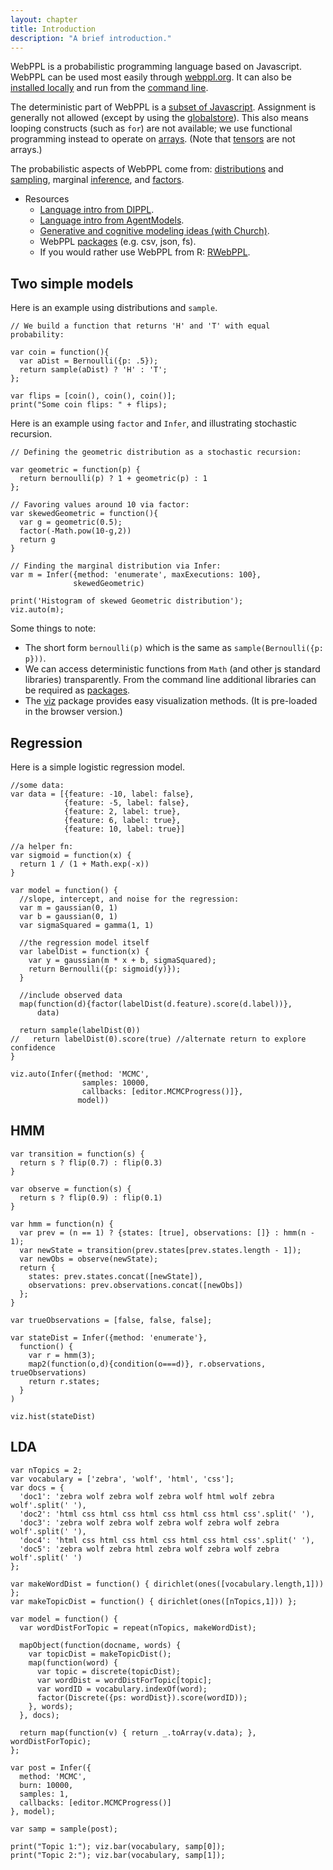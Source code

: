```yaml
---
layout: chapter
title: Introduction
description: "A brief introduction."
---
```


WebPPL is a probabilistic programming language based on Javascript. WebPPL can be used most easily through [webppl.org](http://webppl.org). It can also be [installed locally](http://webppl.readthedocs.io/en/dev/installation.html) and run from the [command line](http://webppl.readthedocs.io/en/dev/usage.html).

The deterministic part of WebPPL is a [subset of Javascript](http://dippl.org/chapters/02-webppl.html).
Assignment is generally not allowed (except by using the [globalstore](http://webppl.readthedocs.io/en/dev/globalstore.html)).
This also means looping constructs (such as `for`) are not available; we use functional programming instead to operate on [arrays](http://webppl.readthedocs.io/en/dev/functions/arrays.html).
(Note that [tensors](http://webppl.readthedocs.io/en/dev/functions/tensors.html) are not arrays.)

The probabilistic aspects of WebPPL come from: [distributions](http://webppl.readthedocs.io/en/dev/distributions.html) and [sampling](http://webppl.readthedocs.io/en/dev/sample.html),
marginal [inference](http://webppl.readthedocs.io/en/dev/inference/index.html),
and [factors](http://webppl.readthedocs.io/en/dev/inference/index.html#factor).

- Resources
  - [Language intro from DIPPL](http://dippl.org/chapters/02-webppl.html).
  - [Language intro from AgentModels](http://agentmodels.org/chapters/2-webppl.html).
  - [Generative and cognitive modeling ideas (with Church)](https://probmods.org).
  - WebPPL [packages](http://webppl.readthedocs.io/en/dev/packages.html) (e.g. csv, json, fs).
  - If you would rather use WebPPL from R: [RWebPPL](https://github.com/mhtess/rwebppl).

## Two simple models

Here is an example using distributions and `sample`.

~~~~
// We build a function that returns 'H' and 'T' with equal probability:

var coin = function(){
  var aDist = Bernoulli({p: .5});
  return sample(aDist) ? 'H' : 'T';
};

var flips = [coin(), coin(), coin()];
print("Some coin flips: " + flips);
~~~~

Here is an example using `factor` and `Infer`, and illustrating stochastic recursion.

~~~~
// Defining the geometric distribution as a stochastic recursion:

var geometric = function(p) {
  return bernoulli(p) ? 1 + geometric(p) : 1
};

// Favoring values around 10 via factor:
var skewedGeometric = function(){
  var g = geometric(0.5);
  factor(-Math.pow(10-g,2))
  return g
}

// Finding the marginal distribution via Infer:
var m = Infer({method: 'enumerate', maxExecutions: 100},
              skewedGeometric)

print('Histogram of skewed Geometric distribution');
viz.auto(m);
~~~~

Some things to note:

- The short form `bernoulli(p)` which is the same as `sample(Bernoulli({p: p}))`.
- We can access deterministic functions from `Math` (and other js standard libraries) transparently. From the command line additional libraries can be required as [packages](http://webppl.readthedocs.io/en/dev/packages.html).
- The [viz](https://github.com/probmods/webppl-viz) package provides easy visualization methods. (It is pre-loaded in the browser version.)


## Regression

Here is a simple logistic regression model.

~~~~
//some data:
var data = [{feature: -10, label: false},
            {feature: -5, label: false},
            {feature: 2, label: true},
            {feature: 6, label: true},
            {feature: 10, label: true}]

//a helper fn:
var sigmoid = function(x) {
  return 1 / (1 + Math.exp(-x))
}

var model = function() {
  //slope, intercept, and noise for the regression:
  var m = gaussian(0, 1)
  var b = gaussian(0, 1)
  var sigmaSquared = gamma(1, 1)

  //the regression model itself
  var labelDist = function(x) {
    var y = gaussian(m * x + b, sigmaSquared);
    return Bernoulli({p: sigmoid(y)});
  }

  //include observed data
  map(function(d){factor(labelDist(d.feature).score(d.label))},
      data)

  return sample(labelDist(0))
//   return labelDist(0).score(true) //alternate return to explore confidence
}

viz.auto(Infer({method: 'MCMC',
                samples: 10000,
                callbacks: [editor.MCMCProgress()]},
               model))
~~~~


## HMM

~~~~
var transition = function(s) {
  return s ? flip(0.7) : flip(0.3)
}

var observe = function(s) {
  return s ? flip(0.9) : flip(0.1)
}

var hmm = function(n) {
  var prev = (n == 1) ? {states: [true], observations: []} : hmm(n - 1);
  var newState = transition(prev.states[prev.states.length - 1]);
  var newObs = observe(newState);
  return {
    states: prev.states.concat([newState]),
    observations: prev.observations.concat([newObs])
  };
}

var trueObservations = [false, false, false];

var stateDist = Infer({method: 'enumerate'},
  function() {
    var r = hmm(3);
    map2(function(o,d){condition(o===d)}, r.observations, trueObservations)
    return r.states;
  }
)

viz.hist(stateDist)
~~~~


## LDA

~~~~
var nTopics = 2;
var vocabulary = ['zebra', 'wolf', 'html', 'css'];
var docs = {
  'doc1': 'zebra wolf zebra wolf zebra wolf html wolf zebra wolf'.split(' '),
  'doc2': 'html css html css html css html css html css'.split(' '),
  'doc3': 'zebra wolf zebra wolf zebra wolf zebra wolf zebra wolf'.split(' '),
  'doc4': 'html css html css html css html css html css'.split(' '),
  'doc5': 'zebra wolf zebra html zebra wolf zebra wolf zebra wolf'.split(' ')
};

var makeWordDist = function() { dirichlet(ones([vocabulary.length,1])) };
var makeTopicDist = function() { dirichlet(ones([nTopics,1])) };

var model = function() {
  var wordDistForTopic = repeat(nTopics, makeWordDist);

  mapObject(function(docname, words) {
    var topicDist = makeTopicDist();
    map(function(word) {
      var topic = discrete(topicDist);
      var wordDist = wordDistForTopic[topic];
      var wordID = vocabulary.indexOf(word);
      factor(Discrete({ps: wordDist}).score(wordID));
    }, words);
  }, docs);

  return map(function(v) { return _.toArray(v.data); }, wordDistForTopic);
};

var post = Infer({
  method: 'MCMC',
  burn: 10000,
  samples: 1,
  callbacks: [editor.MCMCProgress()]
}, model);

var samp = sample(post);

print("Topic 1:"); viz.bar(vocabulary, samp[0]);
print("Topic 2:"); viz.bar(vocabulary, samp[1]);
~~~~
